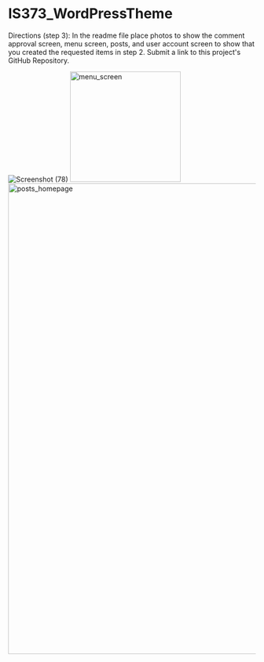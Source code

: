 # IS373_WordPressTheme
Directions (step 3): In the readme file place photos to show the comment approval screen, menu screen, posts, and user account screen to show that you created the requested items in step 2.  Submit a link to this project's GitHub Repository.

![Screenshot (78)](https://user-images.githubusercontent.com/20584831/135699407-26e5a1dd-276a-40c9-ba72-1c0d8c0050d0.png)
<img width="225" alt="menu_screen" src="https://user-images.githubusercontent.com/20584831/135699438-286b21fb-28e3-4b90-ac42-98543c6e1c9b.PNG">
<img width="959" alt="posts_homepage" src="https://user-images.githubusercontent.com/20584831/135699589-87e2809e-347d-43af-88e4-126b314d960e.PNG">
